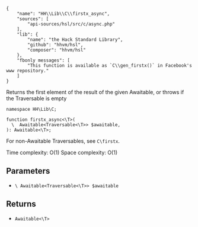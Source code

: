 ``` yamlmeta
{
    "name": "HH\\Lib\\C\\firstx_async",
    "sources": [
        "api-sources/hsl/src/c/async.php"
    ],
    "lib": {
        "name": "the Hack Standard Library",
        "github": "hhvm/hsl",
        "composer": "hhvm/hsl"
    },
    "fbonly messages": [
        "This function is available as `C\\gen_firstx()` in Facebook's www repository."
    ]
}
```




Returns the first element of the result of the given Awaitable, or throws if
the Traversable is empty




``` Hack
namespace HH\Lib\C;

function firstx_async<\T>(
  \  Awaitable<Traversable<\T>> $awaitable,
): Awaitable<\T>;
```




For non-Awaitable Traversables, see ` C\firstx `.




Time complexity: O(1)
Space complexity: O(1)




## Parameters




+ ` \ Awaitable<Traversable<\T>> $awaitable `




## Returns




* ` Awaitable<\T> `
<!-- HHAPIDOC -->
